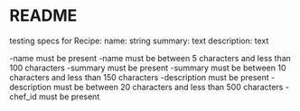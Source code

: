 # README

testing specs for Recipe:
name: string
summary: text
description: text

-name must be present
-name must be between 5 characters and less than 100 characters
-summary must be present
-summary must be between 10 characters and less than 150 characters
-description must be present
-description must be between 20 characters and less than 500 characters
-chef_id must be present
